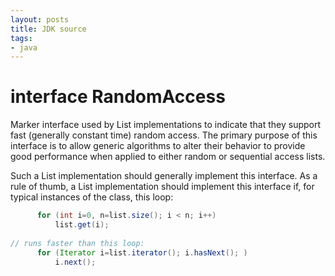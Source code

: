 ```yaml
---
layout: posts
title: JDK source
tags:
- java
---
```


# interface RandomAccess
Marker interface used by List implementations to indicate that they support fast (generally constant time) random access. The primary purpose of this interface is to allow generic algorithms to alter their behavior to provide good performance when applied to either random or sequential access lists.


 Such a List implementation should generally implement this interface. As a rule of thumb, a List implementation should implement this interface if, for typical instances of the class, this loop:
 
 ```java
       for (int i=0, n=list.size(); i < n; i++)
           list.get(i);
   
// runs faster than this loop:
       for (Iterator i=list.iterator(); i.hasNext(); )
           i.next();


```
